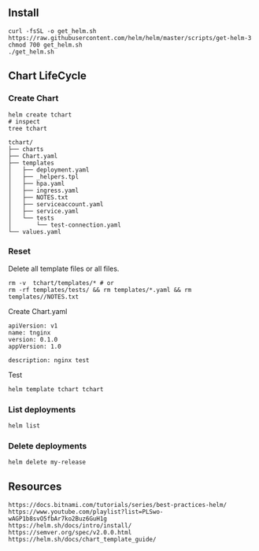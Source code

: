 ## Install

```
curl -fsSL -o get_helm.sh https://raw.githubusercontent.com/helm/helm/master/scripts/get-helm-3
chmod 700 get_helm.sh
./get_helm.sh
```
## Chart LifeCycle
### Create Chart
```
helm create tchart
# inspect
tree tchart
```

```
tchart/    
├── charts    
├── Chart.yaml    
├── templates    
│   ├── deployment.yaml    
│   ├── _helpers.tpl    
│   ├── hpa.yaml    
│   ├── ingress.yaml    
│   ├── NOTES.txt    
│   ├── serviceaccount.yaml    
│   ├── service.yaml    
│   └── tests    
│       └── test-connection.yaml    
└── values.yaml    
```

### Reset 
Delete all template files or all files.

```
rm -v  tchart/templates/* # or
rm -rf templates/tests/ && rm templates/*.yaml && rm templates//NOTES.txt 
```

Create Chart.yaml
```
apiVersion: v1    
name: tnginx    
version: 0.1.0    
appVersion: 1.0    
    
description: nginx test    
```
Test
```sh
helm template tchart tchart
```
### List deployments
```sh
helm list
```

### Delete deployments
```sh
helm delete my-release
```
## Resources
```
https://docs.bitnami.com/tutorials/series/best-practices-helm/
https://www.youtube.com/playlist?list=PLSwo-wAGP1b8svO5fbAr7ko2Buz6GuH1g
https://helm.sh/docs/intro/install/
https://semver.org/spec/v2.0.0.html
https://helm.sh/docs/chart_template_guide/
```
